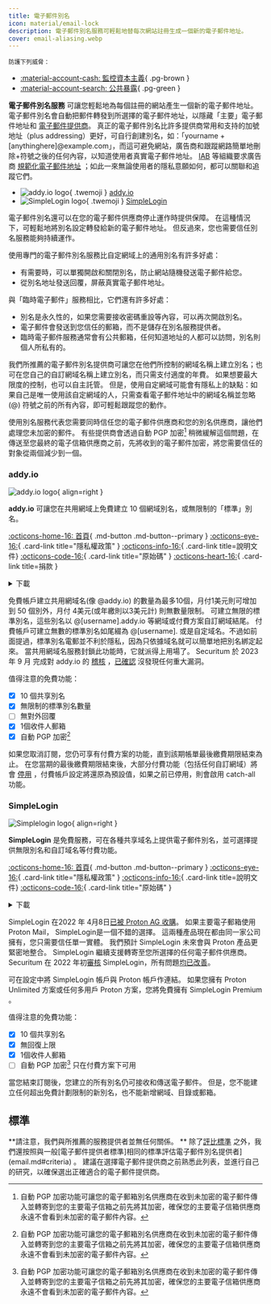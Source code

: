 ```yaml
---
title: 電子郵件別名
icon: material/email-lock
description: 電子郵件別名服務可輕鬆地替每次網站註冊生成一個新的電子郵件地址。
cover: email-aliasing.webp
---
```


<small>防護下列威脅：</small>

- [:material-account-cash: 監控資本主義](basics/common-threats.md#surveillance-as-a-business-model){ .pg-brown }
- [:material-account-search: 公共暴露](basics/common-threats.md#limiting-public-information){ .pg-green }

**電子郵件別名服務** 可讓您輕鬆地為每個註冊的網站產生一個新的電子郵件地址。 電子郵件別名會自動把郵件轉發到所選擇的電子郵件地址，以隱藏「主要」電子郵件地址和 [電子郵件提供商](email.md)。 真正的電子郵件別名比許多提供商常用和支持的加號地址（plus addressing）更好，可自行創建別名，如：「yourname +[anythinghere]@example.com」，而這可避免網站，廣告商和跟蹤網路簡單地刪除+符號之後的任何內容，以知道使用者真實電子郵件地址。 [IAB](https://en.wikipedia.org/wiki/Interactive_Advertising_Bureau) 等組織要求廣告商 [規範化電子郵件地址](https://shkspr.mobi/blog/2023/01/the-iab-loves-tracking-users-but-it-hates-users-tracking-them) ；如此一來無論使用者的隱私意願如何，都可以關聯和追蹤它們。

<div class="grid cards" markdown>

- ![addy.io logo](assets/img/email-aliasing/addy.svg){ .twemoji } [addy.io](email-aliasing.md#addyio)
- ![SimpleLogin logo](assets/img/email-aliasing/simplelogin.svg){ .twemoji } [SimpleLogin](email-aliasing.md#simplelogin)

</div>

電子郵件別名還可以在您的電子郵件供應商停止運作時提供保障。 在這種情況下，可輕鬆地將別名設定轉發給新的電子郵件地址。 但反過來，您也需要信任別名服務能夠持續運作。

使用專門的電子郵件別名服務比自定網域上的通用別名有許多好處：

- 有需要時，可以單獨開啟和關閉別名，防止網站隨機發送電子郵件給您。
- 從別名地址發送回覆，屏蔽真實電子郵件地址。

與「臨時電子郵件」服務相比，它們還有許多好處：

- 別名是永久性的，如果您需要接收密碼重設等內容，可以再次開啟別名。
- 電子郵件會發送到您信任的郵箱，而不是儲存在別名服務提供者。
- 臨時電子郵件服務通常會有公共郵箱，任何知道地址的人都可以訪問，別名則個人所私有的。

我們所推薦的電子郵件別名提供商可讓您在他們所控制的網域名稱上建立別名；也可在您自己的自訂網域名稱上建立別名，而只需支付適度的年費。 如果想要最大限度的控制，也可以自主託管。 但是，使用自定網域可能會有隱私上的缺點：如果自己是唯一使用該自定網域的人，只需查看電子郵件地址中的網域名稱並忽略 (@) 符號之前的所有內容，即可輕鬆跟蹤您的動作。

使用別名服務代表您需要同時信任您的電子郵件供應商和您的別名供應商，讓他們處理您未加密的郵件。 有些提供商會透過自動 PGP 加密[^1] 稍微緩解這個問題，在傳送至您最終的電子信箱供應商之前，先將收到的電子郵件加密，將您需要信任的對象從兩個減少到一個。

### addy.io

<div class="admonition recommendation" markdown>

![addy.io logo](assets/img/email-aliasing/addy.svg){ align=right }

**addy.io** 可讓您在共用網域上免費建立 10 個網域別名，或無限制的「標準」別名。

[:octicons-home-16: 首頁](https://addy.io){ .md-button .md-button--primary }
[:octicons-eye-16:](https://addy.io/privacy){ .card-link title="隱私權政策" }
[:octicons-info-16:](https://addy.io/faq){ .card-link title=說明文件}
[:octicons-code-16:](https://github.com/anonaddy){ .card-link title="原始碼" }
[:octicons-heart-16:](https://addy.io/donate){ .card-link title=捐款 }

<details class="downloads" markdown>
<summary>下載</summary>

- [:simple-android: Android](https://addy.io/faq/#is-there-an-android-app)
- [:material-apple-ios: iOS](https://addy.io/faq/#is-there-an-ios-app)
- [:simple-firefoxbrowser: Firefox](https://addons.mozilla.org/firefox/addon/addy_io)
- [:simple-googlechrome: Chrome](https://chrome.google.com/webstore/detail/addyio-anonymous-email-fo/iadbdpnoknmbdeolbapdackdcogdmjpe)

</details>

</div>

免費帳戶建立共用網域名(像 @addy.io) 的數量為最多10個，月付1美元則可增加到 50 個別外，月付 4美元(或年繳則以3美元計) 則無數量限制。 可建立無限的標準別名，這些別名以 @[username].addy.io 等網域或付費方案自訂網域結尾。 付費帳戶可建立無數的標準別名如尾綴為 @[username]. 或是自定域名。不過如前面提過，標準別名電郵並不利於隱私，因為只依據域名就可以簡單地把別名綁定起來。 當共用網域名服務封鎖此功能時，它就派得上用場了。 Securitum 於 2023 年 9 月 完成對 addy.io 的 [稽核](https://addy.io/blog/addy-io-passes-independent-security-audit) ，[已確認](https://addy.io/addy-io-security-audit.pdf) 沒發現任何重大漏洞。

值得注意的免費功能：

- [x] 10 個共享別名
- [x] 無限制的標準別名數量
- [ ] 無對外回覆
- [x] 1個收件人郵箱
- [x] 自動 PGP 加密[^1]

如果您取消訂閱，您仍可享有付費方案的功能，直到該期帳單最後繳費期限結束為止。 在您當期的最後繳費期限結束後，大部分付費功能（包括任何自訂網域）將會 [停用](https://addy.io/faq/#what-happens-if-i-have-a-subscription-but-then-cancel-it) ，付費帳戶設定將還原為預設值，如果之前已停用，則會啟用 catch-all 功能。

### SimpleLogin

<div class="admonition recommendation" markdown>

![Simplelogin logo](assets/img/email-aliasing/simplelogin.svg){ align=right }

**SimpleLogin** 是免費服務，可在各種共享域名上提供電子郵件別名，並可選擇提供無限別名和自訂域名等付費功能。

[:octicons-home-16: 首頁](https://simplelogin.io){ .md-button .md-button--primary }
[:octicons-eye-16:](https://simplelogin.io/privacy){ .card-link title="隱私權政策" }
[:octicons-info-16:](https://simplelogin.io/docs){ .card-link title=說明文件}
[:octicons-code-16:](https://github.com/simple-login){ .card-link title="原始碼" }

<details class="downloads" markdown>
<summary>下載</summary>

- [:simple-googleplay: Google Play](https://play.google.com/store/apps/details?id=io.simplelogin.android)
- [:simple-appstore: App Store](https://apps.apple.com/app/id1494359858)
- [:simple-github: GitHub](https://github.com/simple-login/Simple-Login-Android/releases)
- [:simple-firefoxbrowser: Firefox](https://addons.mozilla.org/firefox/addon/simplelogin)
- [:simple-googlechrome: Chrome](https://chrome.google.com/webstore/detail/dphilobhebphkdjbpfohgikllaljmgbn)
- [:fontawesome-brands-edge: Edge](https://microsoftedge.microsoft.com/addons/detail/simpleloginreceive-sen/diacfpipniklenphgljfkmhinphjlfff)
- [:simple-safari: Safari](https://apps.apple.com/app/id6475835429)

</details>

</div>

SimpleLogin 在2022 年 4月8日[已被 Proton AG 收購](https://proton.me/news/proton-and-simplelogin-join-forces)。 如果主要電子郵箱使用 Proton Mail， SimpleLogin是一個不錯的選擇。 這兩種產品現在都由同一家公司擁有，您只需要信任單一實體。 我們預計 SimpleLogin 未來會與 Proton 產品更緊密地整合。 SimpleLogin 繼續支援轉寄至您所選擇的任何電子郵件供應商。 Securitum 在 2022 年初[審核](https://simplelogin.io/blog/security-audit) SimpleLogin，所有問題[均已改善](https://simplelogin.io/audit2022/web.pdf)。

可在設定中將 SimpleLogin 帳戶與 Proton 帳戶作連結。 如果您擁有 Proton Unlimited 方案或任何多用戶 Proton 方案，您將免費擁有 SimpleLogin Premium 。

值得注意的免費功能：

- [x] 10 個共享別名
- [x] 無回復上限
- [x] 1個收件人郵箱
- [ ] 自動 PGP 加密[^1] 只在付費方案下可用

當您結束訂閱後，您建立的所有別名仍可接收和傳送電子郵件。 但是，您不能建立任何超出免費計劃限制的新別名，也不能新增網域、目錄或郵箱。

## 標準

\*\*請注意，我們與所推薦的服務提供者並無任何關係。 \*\* 除了[評比標準](about/criteria.md) 之外，我們還按照與一般[電子郵件提供者標準]相同的標準評估電子郵件別名提供者](email.md#criteria) 。 建議在選擇電子郵件提供商之前熟悉此列表，並進行自己的研究，以確保選出正確適合的電子郵件提供商。

[^1]: 自動 PGP 加密功能可讓您的電子郵箱別名供應商在收到未加密的電子郵件傳入並轉寄到您的主要電子信箱之前先將其加密，確保您的主要電子信箱供應商永遠不會看到未加密的電子郵件內容。

